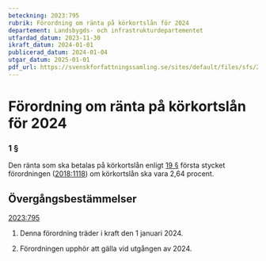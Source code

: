 ```yaml
---
beteckning: 2023:795
rubrik: Förordning om ränta på körkortslån för 2024
departement: Landsbygds- och infrastrukturdepartementet
utfardad_datum: 2023-11-30
ikraft_datum: 2024-01-01
publicerad_datum: 2024-01-04
utgar_datum: 2025-01-01
pdf_url: https://svenskforfattningssamling.se/sites/default/files/sfs/2023-11/SFS2023-795.pdf
---
```


# Förordning om ränta på körkortslån för 2024

### 1 §

Den ränta som ska betalas på körkortslån enligt [19 §](#19) första stycket förordningen ([2018:1118](https://selex.se/eli/sfs/2018/1118)) om körkortslån ska vara 2,64 procent.

## Övergångsbestämmelser

[2023:795](https://selex.se/eli/sfs/2023/795)

1. Denna förordning träder i kraft den 1 januari 2024.

2. Förordningen upphör att gälla vid utgången av 2024.